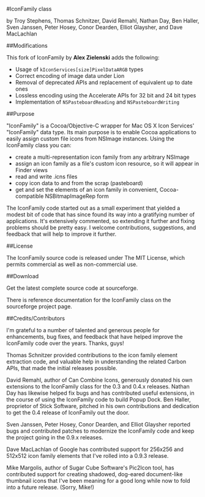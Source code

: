 #IconFamily class

by Troy Stephens, Thomas Schnitzer, David Remahl, Nathan Day, Ben Haller, Sven Janssen, Peter Hosey, Conor Dearden, Elliot Glaysher, and Dave MacLachlan

##Modifications

This fork of IconFamily by **Alex Zielenski** adds the following:

* Usage of ```kIconServices[size]PixelDataARGB``` types
* Correct encoding of image data under Lion
* Removal of deprecated APIs and replacement of equivalent up to date ones
* Lossless encoding using the Accelerate APIs for 32 bit and 24 bit types
* Implementation of ```NSPasteboardReading``` and ```NSPasteboardWriting```

##Purpose

"IconFamily" is a Cocoa/Objective-C wrapper for Mac OS X Icon Services' "IconFamily" data type. Its main purpose is to enable Cocoa applications to easily assign custom file icons from NSImage instances. Using the IconFamily class you can:

* create a multi-representation icon family from any arbitrary NSImage
* assign an icon family as a file's custom icon resource, so it will appear in Finder views
* read and write .icns files
* copy icon data to and from the scrap (pasteboard)
* get and set the elements of an icon family in convenient, Cocoa-compatible NSBitmapImageRep form

The IconFamily code started out as a small experiment that yielded a modest bit of code that has since found its way into a gratifying number of applications. It's extensively commented, so extending it further and fixing problems should be pretty easy. I welcome contributions, suggestions, and feedback that will help to improve it further.

##License

The IconFamily source code is released under The MIT License, which permits commercial as well as non-commercial use.

##Download

Get the latest complete source code at sourceforge.

There is reference documentation for the IconFamily class on the sourceforge project page.

##Credits/Contributors

I'm grateful to a number of talented and generous people for enhancements, bug fixes, and feedback that have helped improve the IconFamily code over the years. Thanks, guys!

Thomas Schnitzer provided contributions to the icon family element extraction code, and valuable help in understanding the related Carbon APIs, that made the initial releases possible.

David Remahl, author of Can Combine Icons, generously donated his own extensions to the IconFamily class for the 0.3 and 0.4.x releases. Nathan Day has likewise helped fix bugs and has contributed useful extensions, in the course of using the IconFamily code to build Popup Dock. Ben Haller, proprietor of Stick Software, pitched in his own contributions and dedication to get the 0.4 release of IconFamily out the door.

Sven Janssen, Peter Hosey, Conor Dearden, and Elliot Glaysher reported bugs and contributed patches to modernize the IconFamily code and keep the project going in the 0.9.x releases.

Dave MacLachlan of Google has contributed support for 256x256 and 512x512 icon family elements that I've rolled into a 0.9.3 release.

Mike Margolis, author of Sugar Cube Software's Pic2Icon tool, has contributed support for creating shadowed, dog-eared document-like thumbnail icons that I've been meaning for a good long while now to fold into a future release. (Sorry, Mike!)


